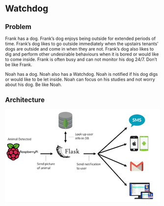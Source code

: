 # Watchdog

## Problem
Frank has a dog. 
Frank’s dog enjoys being outside for extended periods of time. 
Frank’s dog likes to go outside immediately when the upstairs tenants' dogs are outside and come in when they are not.
Frank’s dog also likes to dig and perform other undesirable behaviours when it is bored or would like to come inside.
Frank is often busy and can not monitor his dog 24/7.
Don’t be like Frank. 

Noah has a dog.
Noah also has a Watchdog.
Noah is notified if his dog digs or would like to be let inside.
Noah can focus on his studies and not worry about his dog.
Be like Noah.

## Architecture
![Watchdog Architecture Diagram](/projectArchitecture.png)
